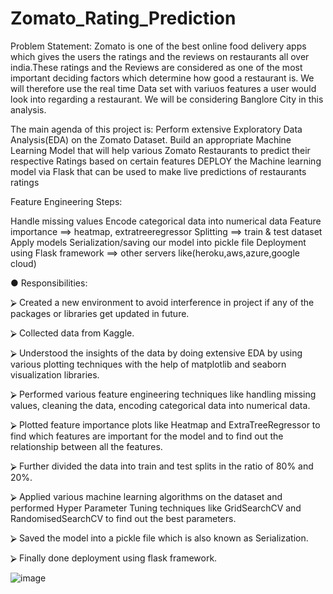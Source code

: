 # Zomato_Rating_Prediction

Problem Statement:
Zomato is one of the best online food delivery apps which gives the users the ratings and the reviews on restaurants all over india.These ratings and the Reviews are considered as one of the most important deciding factors which determine how good a restaurant is.
We will therefore use the real time Data set with variuos features a user would look into regarding a restaurant. We will be considering Banglore City in this analysis.

The main agenda of this project is:
Perform extensive Exploratory Data Analysis(EDA) on the Zomato Dataset. Build an appropriate Machine Learning Model that will help various Zomato Restaurants to predict their respective Ratings based on certain features DEPLOY the Machine learning model via Flask that can be used to make live predictions of restaurants ratings

Feature Engineering Steps:

Handle missing values
Encode categorical data into numerical data
Feature importance ==> heatmap, extratreeregressor
Splitting ==> train & test dataset
Apply models
Serialization/saving our model into pickle file
Deployment using Flask framework ==> other servers like(heroku,aws,azure,google cloud)


●	Responsibilities:

⮚	Created a new environment to avoid interference in project if any of the packages or libraries get updated in future.

⮚	Collected data from Kaggle.

⮚	Understood the insights of the data by doing extensive EDA by using various plotting techniques with the help of matplotlib and seaborn visualization libraries.

⮚	Performed various feature engineering techniques like handling missing values, cleaning the data, encoding categorical data into numerical data.

⮚	Plotted feature importance plots like Heatmap and ExtraTreeRegressor to find which features are important for the model and to find out the relationship between all the features.

⮚	Further divided the data into train and test splits in the ratio of 80% and 20%.

⮚	Applied various machine learning algorithms on the dataset and performed Hyper Parameter Tuning techniques like GridSearchCV and RandomisedSearchCV to find out the best parameters.

⮚	Saved the model into a pickle file which is also known as Serialization.

⮚	Finally done deployment using flask framework.

![image](https://user-images.githubusercontent.com/85214522/123391574-cb375800-d5b9-11eb-846e-2c8bc6a8a4e3.png)


